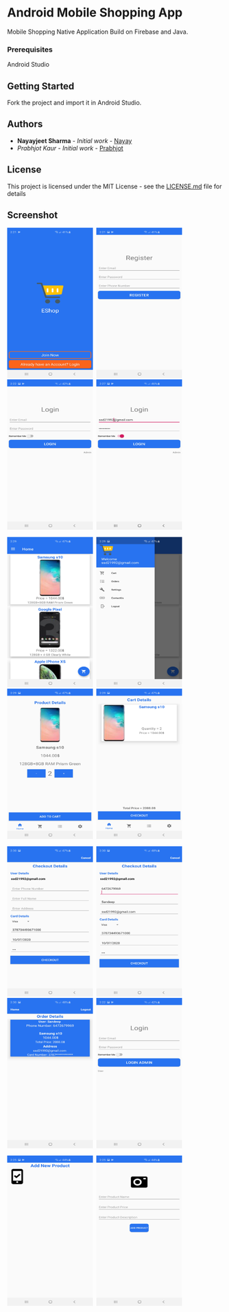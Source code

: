 # Android Mobile Shopping App

Mobile Shopping Native Application Build on Firebase and Java.

### Prerequisites

Android Studio

## Getting Started

Fork the project and import it in Android Studio.


## Authors

* **Nayayjeet Sharma** - *Initial work* - [Nayay](https://github.com/Nayay)
* *Prabhjot Kaur* - *Initial work* - [Prabhjot](https://github.com/Prabhjot143)

## License

This project is licensed under the MIT License - see the [LICENSE.md](LICENSE.md) file for details

## Screenshot

<img src="https://github.com/Nayay/AndroidShoppingApplication/blob/master/Screenshot/Screenshot_20190630-022150_Group12W2019Mad3125.jpg" height="350" width="200"/>&nbsp;&nbsp;<img src="https://github.com/Nayay/AndroidShoppingApplication/blob/master/Screenshot/Screenshot_20190630-022156_Group12W2019Mad3125.jpg" height="350" width="200"/>&nbsp;&nbsp;<img src="https://github.com/Nayay/AndroidShoppingApplication/blob/master/Screenshot/Screenshot_20190630-022212_Group12W2019Mad3125.jpg" height="350" width="200"/>&nbsp;&nbsp;<img src="https://github.com/Nayay/AndroidShoppingApplication/blob/master/Screenshot/Screenshot_20190630-022758_Group12W2019Mad3125.jpg" height="350" width="200"/>

<img src="https://github.com/Nayay/AndroidShoppingApplication/blob/master/Screenshot/Screenshot_20190630-022921_Group12W2019Mad3125.jpg" height="350" width="200"/>&nbsp;&nbsp;<img src="https://github.com/Nayay/AndroidShoppingApplication/blob/master/Screenshot/Screenshot_20190630-022936_Group12W2019Mad3125.jpg" height="350" width="200"/>&nbsp;&nbsp;<img src="https://github.com/Nayay/AndroidShoppingApplication/blob/master/Screenshot/Screenshot_20190630-022947_Group12W2019Mad3125.jpg" height="350" width="200"/>&nbsp;&nbsp;<img src="https://github.com/Nayay/AndroidShoppingApplication/blob/master/Screenshot/Screenshot_20190630-022952_Group12W2019Mad3125.jpg" height="350" width="200"/>

<img src="https://github.com/Nayay/AndroidShoppingApplication/blob/master/Screenshot/Screenshot_20190630-023009_Group12W2019Mad3125.jpg" height="350" width="200"/>&nbsp;&nbsp;<img src="https://github.com/Nayay/AndroidShoppingApplication/blob/master/Screenshot/Screenshot_20190630-023048_Group12W2019Mad3125.jpg" height="350" width="200"/>&nbsp;&nbsp;<img src="https://github.com/Nayay/AndroidShoppingApplication/blob/master/Screenshot/Screenshot_20190630-023055_Group12W2019Mad3125.jpg" height="350" width="200"/>&nbsp;&nbsp;<img src="https://github.com/Nayay/AndroidShoppingApplication/blob/master/Screenshot/Screenshot_20190630-022222_Group12W2019Mad3125.jpg" height="350" width="200"/>

<img src="https://github.com/Nayay/AndroidShoppingApplication/blob/master/Screenshot/Screenshot_20190630-022532_Group12W2019Mad3125.jpg" height="350" width="200"/>&nbsp;&nbsp;<img src="https://github.com/Nayay/AndroidShoppingApplication/blob/master/Screenshot/Screenshot_20190630-022537_Group12W2019Mad3125.jpg" height="350" width="200"/>



